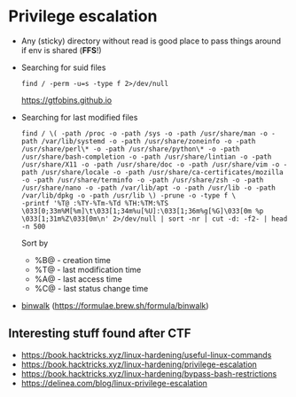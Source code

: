 # Privilege escalation

- Any (sticky) directory without read is good place to pass things around if env is shared (**FFS**!)

- Searching for suid files
  ```shell
  find / -perm -u=s -type f 2>/dev/null
  ```
  https://gtfobins.github.io

- Searching for last modified files
  ```shell
  find / \( -path /proc -o -path /sys -o -path /usr/share/man -o -path /var/lib/systemd -o -path /usr/share/zoneinfo -o -path /usr/share/perl\* -o -path /usr/share/python\* -o -path /usr/share/bash-completion -o -path /usr/share/lintian -o -path /usr/share/X11 -o -path /usr/share/doc -o -path /usr/share/vim -o -path /usr/share/locale -o -path /usr/share/ca-certificates/mozilla -o -path /usr/share/terminfo -o -path /usr/share/zsh -o -path /usr/share/nano -o -path /var/lib/apt -o -path /usr/lib -o -path /var/lib/dpkg -o -path /usr/lib \) -prune -o -type f \
  -printf '%T@ :%TY-%Tm-%Td %TH:%TM:%TS \033[0;33m%M[%m]\t\033[1;34m%u[%U]:\033[1;36m%g[%G]\033[0m %p \033[1;31m%Z\033[0m\n' 2>/dev/null | sort -nr | cut -d: -f2- | head -n 500
  ```
  Sort by
  - %B@ - creation time
  - %T@ - last modification time
  - %A@ - last access time
  - %C@ - last status change time

- [binwalk](https://github.com/ReFirmLabs/binwalk) (https://formulae.brew.sh/formula/binwalk) 

## Interesting stuff found after CTF
- https://book.hacktricks.xyz/linux-hardening/useful-linux-commands
- https://book.hacktricks.xyz/linux-hardening/privilege-escalation
- https://book.hacktricks.xyz/linux-hardening/bypass-bash-restrictions
- https://delinea.com/blog/linux-privilege-escalation
